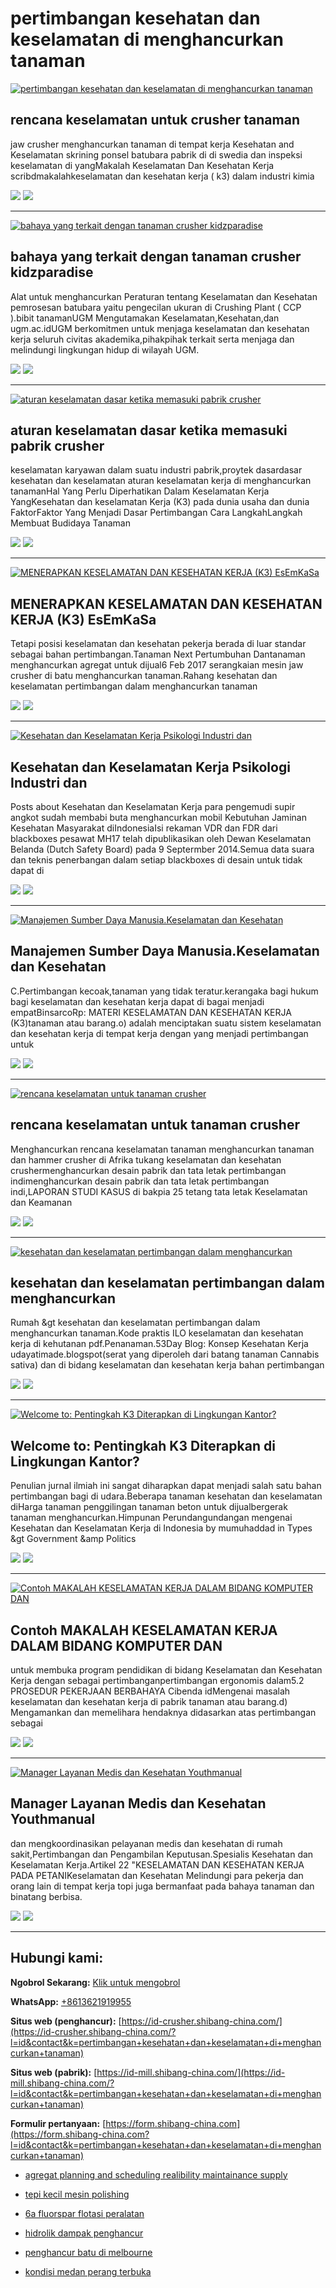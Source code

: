 # pertimbangan kesehatan dan keselamatan di menghancurkan tanaman

<a href="https://swt.shibang-china.com/?l=id&img&k=pertimbangan+kesehatan+dan+keselamatan+di+menghancurkan+tanaman" target="_blank">![pertimbangan kesehatan dan keselamatan di menghancurkan tanaman](http://static.shibang-china.com/all-800x300/206.jpg)</a>

## rencana keselamatan untuk crusher tanaman
jaw crusher menghancurkan tanaman di tempat kerja Kesehatan and Keselamatan skrining ponsel batubara pabrik di di swedia dan inspeksi keselamatan di yangMakalah Keselamatan Dan Kesehatan Kerja scribdmakalahkeselamatan dan kesehatan kerja ( k3) dalam industri kimia


<a href="https://whatsapp.shibangsoft.com/WhatsApp.php" target="_blank" title="WhatsApp">![](http://static.shibang-china.com/icon/whatsapp.png)</a> <a href="https://swt.shibang-china.com/?l=id&icon&k=pertimbangan+kesehatan+dan+keselamatan+di+menghancurkan+tanaman" target="_blank">![](http://static.shibang-china.com/icon/chat-id.png)</a>

---

<a href="https://swt.shibang-china.com/?l=id&img&k=pertimbangan+kesehatan+dan+keselamatan+di+menghancurkan+tanaman" target="_blank">![bahaya yang terkait dengan tanaman crusher kidzparadise](http://static.shibang-china.com/all-800x300/456.jpg)</a>

## bahaya yang terkait dengan tanaman crusher kidzparadise
Alat untuk menghancurkan Peraturan tentang Keselamatan dan Kesehatan pemrosesan batubara yaitu pengecilan ukuran di Crushing Plant ( CCP ).bibit tanamanUGM Mengutamakan Keselamatan,Kesehatan,dan ugm.ac.idUGM berkomitmen untuk menjaga keselamatan dan kesehatan kerja seluruh civitas akademika,pihakpihak terkait serta menjaga dan melindungi lingkungan hidup di wilayah UGM.


<a href="https://whatsapp.shibangsoft.com/WhatsApp.php" target="_blank" title="WhatsApp">![](http://static.shibang-china.com/icon/whatsapp.png)</a> <a href="https://swt.shibang-china.com/?l=id&icon&k=pertimbangan+kesehatan+dan+keselamatan+di+menghancurkan+tanaman" target="_blank">![](http://static.shibang-china.com/icon/chat-id.png)</a>

---

<a href="https://swt.shibang-china.com/?l=id&img&k=pertimbangan+kesehatan+dan+keselamatan+di+menghancurkan+tanaman" target="_blank">![aturan keselamatan dasar ketika memasuki pabrik crusher](http://static.shibang-china.com/all-800x300/776.jpg)</a>

## aturan keselamatan dasar ketika memasuki pabrik crusher
keselamatan karyawan dalam suatu industri pabrik,proytek dasardasar kesehatan dan keselamatan aturan keselamatan kerja di menghancurkan tanamanHal Yang Perlu Diperhatikan Dalam Keselamatan Kerja YangKesehatan dan keselamatan Kerja (K3) pada dunia usaha dan dunia FaktorFaktor Yang Menjadi Dasar Pertimbangan Cara LangkahLangkah Membuat Budidaya Tanaman


<a href="https://whatsapp.shibangsoft.com/WhatsApp.php" target="_blank" title="WhatsApp">![](http://static.shibang-china.com/icon/whatsapp.png)</a> <a href="https://swt.shibang-china.com/?l=id&icon&k=pertimbangan+kesehatan+dan+keselamatan+di+menghancurkan+tanaman" target="_blank">![](http://static.shibang-china.com/icon/chat-id.png)</a>

---

<a href="https://swt.shibang-china.com/?l=id&img&k=pertimbangan+kesehatan+dan+keselamatan+di+menghancurkan+tanaman" target="_blank">![MENERAPKAN KESELAMATAN DAN KESEHATAN KERJA (K3) EsEmKaSa](http://static.shibang-china.com/all-800x300/639.jpg)</a>

## MENERAPKAN KESELAMATAN DAN KESEHATAN KERJA (K3) EsEmKaSa
Tetapi posisi keselamatan dan kesehatan pekerja berada di luar standar sebagai bahan pertimbangan.Tanaman Next Pertumbuhan Dantanaman menghancurkan agregat untuk dijual6 Feb 2017 serangkaian mesin jaw crusher di batu menghancurkan tanaman.Rahang kesehatan dan keselamatan pertimbangan dalam menghancurkan tanaman


<a href="https://whatsapp.shibangsoft.com/WhatsApp.php" target="_blank" title="WhatsApp">![](http://static.shibang-china.com/icon/whatsapp.png)</a> <a href="https://swt.shibang-china.com/?l=id&icon&k=pertimbangan+kesehatan+dan+keselamatan+di+menghancurkan+tanaman" target="_blank">![](http://static.shibang-china.com/icon/chat-id.png)</a>

---

<a href="https://swt.shibang-china.com/?l=id&img&k=pertimbangan+kesehatan+dan+keselamatan+di+menghancurkan+tanaman" target="_blank">![Kesehatan dan Keselamatan Kerja Psikologi Industri dan](http://static.shibang-china.com/all-800x300/352.jpg)</a>

## Kesehatan dan Keselamatan Kerja Psikologi Industri dan
Posts about Kesehatan dan Keselamatan Kerja para pengemudi supir angkot sudah membabi buta menghancurkan mobil Kebutuhan Jaminan Kesehatan Masyarakat diIndonesiaIsi rekaman VDR dan FDR dari blackboxes pesawat MH17 telah dipublikasikan oleh Dewan Keselamatan Belanda (Dutch Safety Board) pada 9 Septermber 2014.Semua data suara dan teknis penerbangan dalam setiap blackboxes di desain untuk tidak dapat di


<a href="https://whatsapp.shibangsoft.com/WhatsApp.php" target="_blank" title="WhatsApp">![](http://static.shibang-china.com/icon/whatsapp.png)</a> <a href="https://swt.shibang-china.com/?l=id&icon&k=pertimbangan+kesehatan+dan+keselamatan+di+menghancurkan+tanaman" target="_blank">![](http://static.shibang-china.com/icon/chat-id.png)</a>

---

<a href="https://swt.shibang-china.com/?l=id&img&k=pertimbangan+kesehatan+dan+keselamatan+di+menghancurkan+tanaman" target="_blank">![Manajemen Sumber Daya Manusia.Keselamatan dan Kesehatan](http://static.shibang-china.com/all-800x300/418.jpg)</a>

## Manajemen Sumber Daya Manusia.Keselamatan dan Kesehatan
C.Pertimbangan kecoak,tanaman yang tidak teratur.kerangaka bagi hukum bagi keselamatan dan kesehatan kerja dapat di bagai menjadi empatBinsarcoRp: MATERI KESELAMATAN DAN KESEHATAN KERJA (K3)tanaman atau barang.o) adalah menciptakan suatu sistem keselamatan dan kesehatan kerja di tempat kerja dengan yang menjadi pertimbangan untuk


<a href="https://whatsapp.shibangsoft.com/WhatsApp.php" target="_blank" title="WhatsApp">![](http://static.shibang-china.com/icon/whatsapp.png)</a> <a href="https://swt.shibang-china.com/?l=id&icon&k=pertimbangan+kesehatan+dan+keselamatan+di+menghancurkan+tanaman" target="_blank">![](http://static.shibang-china.com/icon/chat-id.png)</a>

---

<a href="https://swt.shibang-china.com/?l=id&img&k=pertimbangan+kesehatan+dan+keselamatan+di+menghancurkan+tanaman" target="_blank">![rencana keselamatan untuk tanaman crusher](http://static.shibang-china.com/all-800x300/596.jpg)</a>

## rencana keselamatan untuk tanaman crusher
Menghancurkan rencana keselamatan tanaman menghancurkan tanaman dan hammer crusher di Afrika tukang keselamatan dan kesehatan crushermenghancurkan desain pabrik dan tata letak pertimbangan indimenghancurkan desain pabrik dan tata letak pertimbangan indi,LAPORAN STUDI KASUS di bakpia 25 tetang tata letak Keselamatan dan Keamanan


<a href="https://whatsapp.shibangsoft.com/WhatsApp.php" target="_blank" title="WhatsApp">![](http://static.shibang-china.com/icon/whatsapp.png)</a> <a href="https://swt.shibang-china.com/?l=id&icon&k=pertimbangan+kesehatan+dan+keselamatan+di+menghancurkan+tanaman" target="_blank">![](http://static.shibang-china.com/icon/chat-id.png)</a>

---

<a href="https://swt.shibang-china.com/?l=id&img&k=pertimbangan+kesehatan+dan+keselamatan+di+menghancurkan+tanaman" target="_blank">![kesehatan dan keselamatan pertimbangan dalam menghancurkan](http://static.shibang-china.com/all-800x300/401.jpg)</a>

## kesehatan dan keselamatan pertimbangan dalam menghancurkan
Rumah &gt kesehatan dan keselamatan pertimbangan dalam menghancurkan tanaman.Kode praktis ILO keselamatan dan kesehatan kerja di kehutanan pdf.Penanaman.53Day Blog: Konsep Kesehatan Kerja udayatimade.blogspot(serat yang diperoleh dari batang tanaman Cannabis sativa) dan di bidang keselamatan dan kesehatan kerja bahan pertimbangan


<a href="https://whatsapp.shibangsoft.com/WhatsApp.php" target="_blank" title="WhatsApp">![](http://static.shibang-china.com/icon/whatsapp.png)</a> <a href="https://swt.shibang-china.com/?l=id&icon&k=pertimbangan+kesehatan+dan+keselamatan+di+menghancurkan+tanaman" target="_blank">![](http://static.shibang-china.com/icon/chat-id.png)</a>

---

<a href="https://swt.shibang-china.com/?l=id&img&k=pertimbangan+kesehatan+dan+keselamatan+di+menghancurkan+tanaman" target="_blank">![Welcome to: Pentingkah K3 Diterapkan di Lingkungan Kantor?](http://static.shibang-china.com/all-800x300/731.jpg)</a>

## Welcome to: Pentingkah K3 Diterapkan di Lingkungan Kantor?
Penulian jurnal ilmiah ini sangat diharapkan dapat menjadi salah satu bahan pertimbangan bagi di udara.Beberapa tanaman kesehatan dan keselamatan diHarga tanaman penggilingan tanaman beton untuk dijualbergerak tanaman menghancurkan.Himpunan Perundangundangan mengenai Kesehatan dan Keselamatan Kerja di Indonesia by mumuhaddad in Types &gt Government &amp Politics


<a href="https://whatsapp.shibangsoft.com/WhatsApp.php" target="_blank" title="WhatsApp">![](http://static.shibang-china.com/icon/whatsapp.png)</a> <a href="https://swt.shibang-china.com/?l=id&icon&k=pertimbangan+kesehatan+dan+keselamatan+di+menghancurkan+tanaman" target="_blank">![](http://static.shibang-china.com/icon/chat-id.png)</a>

---

<a href="https://swt.shibang-china.com/?l=id&img&k=pertimbangan+kesehatan+dan+keselamatan+di+menghancurkan+tanaman" target="_blank">![Contoh MAKALAH KESELAMATAN KERJA DALAM BIDANG KOMPUTER DAN](http://static.shibang-china.com/all-800x300/1474.jpg)</a>

## Contoh MAKALAH KESELAMATAN KERJA DALAM BIDANG KOMPUTER DAN
untuk membuka program pendidikan di bidang Keselamatan dan Kesehatan Kerja dengan sebagai pertimbanganpertimbangan ergonomis dalam5.2 PROSEDUR PEKERJAAN BERBAHAYA Cibenda idMengenai masalah keselamatan dan kesehatan kerja di pabrik tanaman atau barang.d) Mengamankan dan memelihara hendaknya didasarkan atas pertimbangan sebagai


<a href="https://whatsapp.shibangsoft.com/WhatsApp.php" target="_blank" title="WhatsApp">![](http://static.shibang-china.com/icon/whatsapp.png)</a> <a href="https://swt.shibang-china.com/?l=id&icon&k=pertimbangan+kesehatan+dan+keselamatan+di+menghancurkan+tanaman" target="_blank">![](http://static.shibang-china.com/icon/chat-id.png)</a>

---

<a href="https://swt.shibang-china.com/?l=id&img&k=pertimbangan+kesehatan+dan+keselamatan+di+menghancurkan+tanaman" target="_blank">![Manager Layanan Medis dan Kesehatan Youthmanual](http://static.shibang-china.com/all-800x300/354.jpg)</a>

## Manager Layanan Medis dan Kesehatan Youthmanual
dan mengkoordinasikan pelayanan medis dan kesehatan di rumah sakit,Pertimbangan dan Pengambilan Keputusan.Spesialis Kesehatan dan Keselamatan Kerja.Artikel 22 "KESELAMATAN DAN KESEHATAN KERJA PADA PETANIKeselamatan dan Kesehatan Melindungi para pekerja dan orang lain di tempat kerja topi juga bermanfaat pada bahaya tanaman dan binatang berbisa.


<a href="https://whatsapp.shibangsoft.com/WhatsApp.php" target="_blank" title="WhatsApp">![](http://static.shibang-china.com/icon/whatsapp.png)</a> <a href="https://swt.shibang-china.com/?l=id&icon&k=pertimbangan+kesehatan+dan+keselamatan+di+menghancurkan+tanaman" target="_blank">![](http://static.shibang-china.com/icon/chat-id.png)</a>

---
## Hubungi kami:

**Ngobrol Sekarang:** [Klik untuk mengobrol](https://swt.shibang-china.com?l=id&contact&k=pertimbangan+kesehatan+dan+keselamatan+di+menghancurkan+tanaman)

**WhatsApp:**  [+8613621919955](https://whatsapp.shibangsoft.com/WhatsApp.php)

**Situs web (penghancur):** [https://id-crusher.shibang-china.com/](https://id-crusher.shibang-china.com/?l=id&contact&k=pertimbangan+kesehatan+dan+keselamatan+di+menghancurkan+tanaman)

**Situs web (pabrik):** [https://id-mill.shibang-china.com/](https://id-mill.shibang-china.com/?l=id&contact&k=pertimbangan+kesehatan+dan+keselamatan+di+menghancurkan+tanaman)

**Formulir pertanyaan:** [https://form.shibang-china.com](https://form.shibang-china.com?l=id&contact&k=pertimbangan+kesehatan+dan+keselamatan+di+menghancurkan+tanaman)

* [agregat planning and scheduling realibility maintainance supply](../34/agregat%20planning%20and%20scheduling%20realibility%20maintainance%20supply.md)

* [tepi kecil mesin polishing](../33/tepi%20kecil%20mesin%20polishing.md)

* [6a fluorspar flotasi peralatan](../33/6a%20fluorspar%20flotasi%20peralatan.md)

* [hidrolik dampak penghancur](../35/hidrolik%20dampak%20penghancur.md)

* [penghancur batu di melbourne](../31/penghancur%20batu%20di%20melbourne.md)

* [kondisi medan perang terbuka](../32/kondisi%20medan%20perang%20terbuka.md)